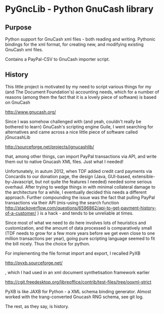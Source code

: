 PyGncLib - Python GnuCash library
=================================

Purpose
-------

Python support for GnuCash xml files - both reading and
writing. Pythonic bindings for the xml format, for creating new, and
modifying existing GnuCash xml files.

Contains a PayPal-CSV to GnuCash importer script.


History
-------

This little project is motivated by my need to script various things
for my (and The Document Foundation's) accounting needs, which for a
number of reasons (among them the fact that it is a lovely piece of
software) is based on GnuCash

 http://www.gnucash.org/

Since I was somehow challenged with (and yeah, couldn't really be
bothered to learn) GnuCash's scripting engine Guile, I went searching
for alternatives and came across a nice little piece of software
called jGnucashLib

 http://sourceforge.net/projects/jgnucashlib/

that, among other things, can import PayPal transactions via API, and
write them out to native Gnucash XML files. Just what I needed!

Unfortunately, in autum 2012, when TDF added credit card payments via
Concardis to our donation page, the design (Java, GUI-based,
extensible-by-Javascript, but not quite the features I needed) needed
some serious overhaul. After trying to wedge things in with minimal
collateral damage to the architecture for a while, I eventually
decided this needs a different approach. Further compounding the issue
was the fact that pulling PayPal transactions via their API (mis-using
the search function
http://stackoverflow.com/questions/6596862/api-to-get-payment-history-of-a-customer/
) is a hack - and tends to be unreliable at times.

Since most of what we need to do here involves lots of heuristics and
customization, and the amount of data processed is comparatively small
(TDF needs to grow for a few more years before we get even close to
one million transactions per year), going pure scripting language
seemed to fit the bill nicely. Thus the choice for python.

For implementing the file format import and export, I recalled PyXB

 http://pyxb.sourceforge.net/

, which I had used in an xml document synthetisation framework earlier

 http://cgit.freedesktop.org/libreoffice/contrib/test-files/tree/ooxml-strict

PyXB is like JAXB for Python - a XML schema binding generator. Almost
worked with the trang-converted Gnucash RNG schema, see git log.

The rest, as they say, is history.

